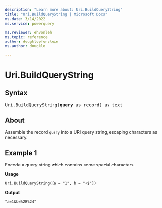 ```yaml
---
description: "Learn more about: Uri.BuildQueryString"
title: "Uri.BuildQueryString | Microsoft Docs"
ms.date: 3/14/2022
ms.service: powerquery

ms.reviewer: ehvonleh
ms.topic: reference
author: dougklopfenstein
ms.author: dougklo

---
```

# Uri.BuildQueryString

## Syntax

<pre>
Uri.BuildQueryString(<b>query</b> as record) as text
</pre>

## About

Assemble the record `query` into a URI query string, escaping characters as necessary.

## Example 1

Encode a query string which contains some special characters.

**Usage**

```powerquery-m
Uri.BuildQueryString([a = "1", b = "+$"])
```

**Output**

`"a=1&b=%2B%24"`
